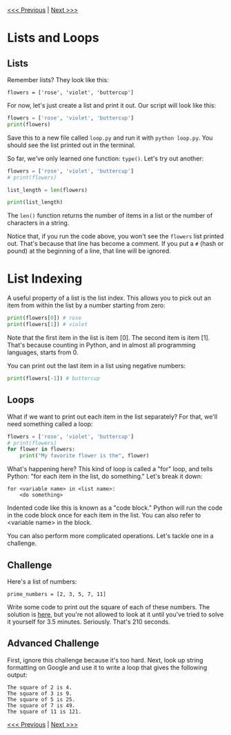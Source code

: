 [<<< Previous](run.md) | [Next >>>](conditionals.md)

# Lists and Loops

## Lists

Remember lists? They look like this:

	flowers = ['rose', 'violet', 'buttercup']
	
For now, let's just create a list and print it out. Our script will look like this:

```python
flowers = ['rose', 'violet', 'buttercup']
print(flowers)
```

Save this to a new file called `loop.py` and run it with `python loop.py`. You should see the list printed out in the terminal.

So far, we've only learned one function: `type()`. Let's try out another:

```python
flowers = ['rose', 'violet', 'buttercup']
# print(flowers)

list_length = len(flowers)

print(list_length)
```

The `len()` function returns the number of items in a list or the number of characters in a string.

Notice that, if you run the code above, you won't see the `flowers` list printed out. That's because that line has become a comment. If you put a `#` (hash or pound) at the beginning of a line, that line will be ignored.

# List Indexing 

A useful property of a list is the list index. This allows you to pick out an item from within the list by a number starting from zero:

```python
print(flowers[0]) # rose
print(flowers[1]) # violet
```
Note that the first item in the list is item [0]. The second item is item [1]. That's because counting in Python, and in almost all programming languages, starts from 0.

You can print out the last item in a list using negative numbers:

```python
print(flowers[-1]) # buttercup
```

## Loops

What if we want to print out each item in the list separately? For that, we'll need something called a loop:

```python
flowers = ['rose', 'violet', 'buttercup']
# print(flowers)
for flower in flowers:
    print("My favorite flower is the", flower)
```

What's happening here? This kind of loop is called a "for" loop, and tells Python: "for each item in the list, do something." Let's break it down:

```
for <variable name> in <list name>:
	<do something>
```

Indented code like this is known as a "code block." Python will run the <do something> code in the code block once for each item in the list. You can also refer to \<variable name> in the <do something> block.

You can also perform more complicated operations. Let's tackle one in a challenge.

## Challenge

Here's a list of numbers:

```
prime_numbers = [2, 3, 5, 7, 11]
```

Write some code to print out the square of each of these numbers. The solution is [here](loop.py), but you're not allowed to look at it until you've tried to solve it yourself for 3.5 minutes. Seriously. That's 210 seconds.

## Advanced Challenge

First, ignore this challenge because it's too hard. Next, look up string formatting on Google and use it to write a loop that gives the following output:

```
The square of 2 is 4.
The square of 3 is 9.
The square of 5 is 25.
The square of 7 is 49.
The square of 11 is 121.
```

[<<< Previous](run.md) | [Next >>>](conditionals.md)
